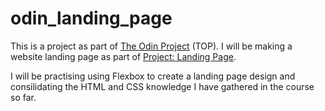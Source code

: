 # odin_landing_page

This is a project as part of [The Odin Project](https://www.theodinproject.com/) (TOP). I will be making a website landing page as part of  [Project: Landing Page](https://www.theodinproject.com/lessons/foundations-landing-page). 

I will be practising using Flexbox to create a landing page design and consilidating the HTML and CSS knowledge I have gathered in the course so far.
